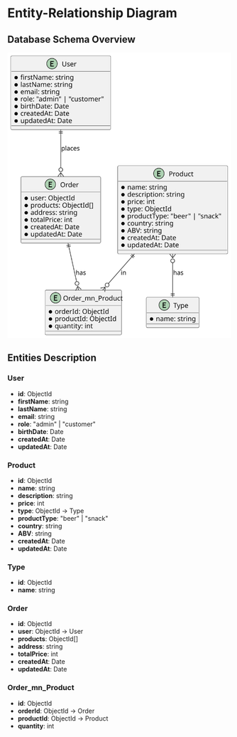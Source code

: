 # Entity-Relationship Diagram

## Database Schema Overview

![ER Diagram](./Beerhood-ER.drawio.svg)

## Entities Description

### User

- **id**: ObjectId
- **firstName**: string
- **lastName**: string
- **email**: string
- **role**: "admin" | "customer"
- **birthDate**: Date
- **createdAt**: Date
- **updatedAt**: Date

### Product

- **id**: ObjectId
- **name**: string
- **description**: string
- **price**: int
- **type**: ObjectId → Type
- **productType**: "beer" | "snack"
- **country**: string
- **ABV**: string
- **createdAt**: Date
- **updatedAt**: Date

### Type

- **id**: ObjectId
- **name**: string

### Order

- **id**: ObjectId
- **user**: ObjectId → User
- **products**: ObjectId[]
- **address**: string
- **totalPrice**: int
- **createdAt**: Date
- **updatedAt**: Date

### Order_mn_Product

- **id**: ObjectId
- **orderId**: ObjectId → Order
- **productId**: ObjectId → Product
- **quantity**: int
